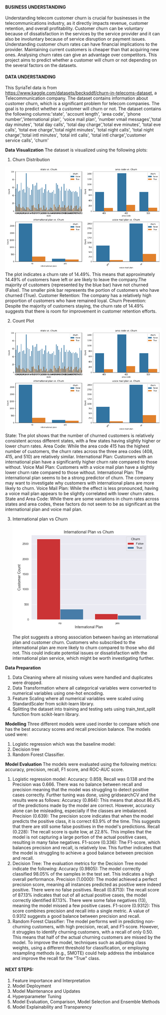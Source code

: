 #### BUSINESS UNDERSTANDING

Understanding telecom customer churn is crucial for businesses in the telecommunications industry, as it directly impacts revenue, customer retention, and overall profitability. Customer churn can be voluntary because of dissatisfaction in the services by the service provider and it can also be involuntary because of service disruption or payment issues. Understanding customer churn rates can have financial implications to the provider. Maintaining current customers is cheaper than that acquiring new ones. Analysing churn rates can give an advantage over competitors. This project aims to predict whether a customer will churn or not depending on the several factors on the datasets.

#### DATA UNDERSTANDING

This SyriaTel data is from https://www.kaggle.com/datasets/becksddf/churn-in-telecoms-dataset, a Telecommunication company. The dataset contains information about customer churn, which is a significant problem for telecom companies. The goal is to predict whether a customer will churn or not. The dataset contains the following columns:'state', 'account length', 'area code', 'phone number','international plan', 'voice mail plan', 'number vmail messages','total day minutes', 'total day calls', 'total day charge','total eve minutes', 'total eve calls', 'total eve charge','total night minutes', 'total night calls', 'total night charge','total intl minutes', 'total intl calls', 'total intl charge','customer service calls', 'churn'

**Data Visualization**
The dataset is visualized using the following plots:
1. Churn Distribution

![alt text](image.png)
The plot indicates a churn rate of 14.49%. This means that approximately 14.49% of customers have left or are likely to leave the company.The majority of customers (represented by the blue bar) have not churned (False). The smaller pink bar represents the portion of customers who have churned (True).
Customer Retention: The company has a relatively high proportion of customers who have remained loyal.
Churn Prevention: Despite the majority of customers staying, the churn rate of 14.49% suggests that there is room for improvement in customer retention efforts.

2. Count Plot

![alt text](image-1.png)
State: The plot shows that the number of churned customers is relatively consistent across different states, with a few states having slightly higher or lower churn rates.
Area Code: While the area code 415 has the highest number of customers, the churn rates across the three area codes (408, 415, and 510) are relatively similar.
International Plan: Customers with an international plan have a significantly higher churn rate compared to those without.
Voice Mail Plan: Customers with a voice mail plan have a slightly lower churn rate compared to those without.
International Plan: The international plan seems to be a strong predictor of churn. The company may want to investigate why customers with international plans are more likely to churn.
Voice Mail Plan: While the effect is less pronounced, having a voice mail plan appears to be slightly correlated with lower churn rates.
State and Area Code: While there are some variations in churn rates across states and area codes, these factors do not seem to be as significant as the international plan and voice mail plan.

3. International plan vs Churn
![alt text](<Visualizations/International Plan vs Churn.png>)
The plot suggests a strong association between having an international plan and customer churn. Customers who subscribed to the international plan are more likely to churn compared to those who did not. This could indicate potential issues or dissatisfaction with the international plan service, which might be worth investigating further.

**Data Preparation**
1. Data Cleaning where all missing values were handled and duplicates were dropped.
2. Data Transformation where all categorical variables were converted to numerical variables using one-hot encoding.
3. Feature Scaling where all numerical variables were scaled using StandardScaler from scikit-learn library.
4. Splitting the dataset into training and testing sets using train_test_split function from scikit-learn library.

**Modelling**
Three different models were used inorder to compare which one has the best accuracy scores and recall precision balance.
The models used were:
1. Logistic regression which was the baseline model: 
2. Decision tree
3. Random Forest Classifier.

**Model Evaluation**
The models were evaluated using the following metrics: accuracy, precision, recall, F1 score, and ROC-AUC score.
1. Logistic regression model: Accuracy: 0.859, Recall was 0.138 and the Precision was 0.666. There was no balance between recall and precision meaning that the model was struggling to detect positive cases correctly. Further tuning was done, using gridsearchCV and the results were as follows: Accuracy (0.864): This means that about 86.4% of the predictions made by the model are correct. However, accuracy alone can be misleading, especially if the classes are imbalanced.
Precision (0.639): The precision score indicates that when the model predicts the positive class, it is correct 63.9% of the time. This suggests that there are still some false positives in the model's predictions.
Recall (0.228): The recall score is quite low, at 22.8%. This implies that the model is not capturing a large portion of the actual positive cases, resulting in many false negatives.
F1-score (0.336): The F1-score, which balances precision and recall, is relatively low. This further indicates that the model is struggling to achieve a good balance between precision and recall.
2. Decision Tree: The evaluation metrics for the Decision Tree model indicate the following:
Accuracy (0.9805): The model correctly classified 98.05% of the samples in the test set. This indicates a high overall performance.
Precision (1.0000): The model achieved a perfect precision score, meaning all instances predicted as positive were indeed positive. There were no false positives.
Recall (0.8713): The recall score of 87.13% indicates that out of all actual positive cases, the model correctly identified 87.13%. There were some false negatives (13), meaning the model missed a few positive cases.
F1-score (0.9312): This score combines precision and recall into a single metric. A value of 0.9312 suggests a good balance between precision and recall.
3. Random Forest Classifier: The model performs well in predicting non-churning customers, with high precision, recall, and F1-score.
However, it struggles to identify churning customers, with a recall of only 0.50. This means that half of the actual churning customers are missed by the model.
To improve the model, techniques such as adjusting class weights, using a different threshold for classification, or employing resampling methods (e.g., SMOTE) could help address the imbalance and improve the recall for the "True" class.


#### NEXT STEPS:
1. Feature importance and Interpretation 
2. Model Deployment
3. Model Maintenance and Updates
4. Hyperparameter Tuning
5. Model Evaluation, Comparison, Model Selection and Ensemble Methods
6. Model Explainability and Transparency

